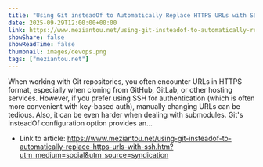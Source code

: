 ```yaml
---
title: "Using Git insteadOf to Automatically Replace HTTPS URLs with SSH"
date: 2025-09-29T12:00:00+00:00
link: https://www.meziantou.net/using-git-insteadof-to-automatically-replace-https-urls-with-ssh.htm?utm_medium=social&utm_source=syndication
showShare: false
showReadTime: false
thumbnail: images/devops.png
tags: ["meziantou.net"]
---
```

When working with Git repositories, you often encounter URLs in HTTPS format, especially when cloning from GitHub, GitLab, or other hosting services. However, if you prefer using SSH for authentication (which is often more convenient with key-based auth), manually changing URLs can be tedious. Also, it can be even harder when dealing with submodules. Git's insteadOf configuration option provides an…

- Link to article: https://www.meziantou.net/using-git-insteadof-to-automatically-replace-https-urls-with-ssh.htm?utm_medium=social&utm_source=syndication